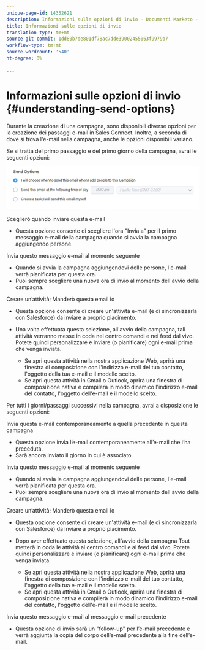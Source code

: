 ```yaml
---
unique-page-id: 14352621
description: Informazioni sulle opzioni di invio - Documenti Marketo - Documentazione prodotto
title: Informazioni sulle opzioni di invio
translation-type: tm+mt
source-git-commit: 1dd80b7de801df78ac7dde39002455063f9979b7
workflow-type: tm+mt
source-wordcount: '540'
ht-degree: 0%

---
```



# Informazioni sulle opzioni di invio {#understanding-send-options}

Durante la creazione di una campagna, sono disponibili diverse opzioni per la creazione dei passaggi e-mail in Sales Connect. Inoltre, a seconda di dove si trova l&#39;e-mail nella campagna, anche le opzioni disponibili variano.

Se si tratta del primo passaggio e del primo giorno della campagna, avrai le seguenti opzioni:

![](assets/image2019-10-25-10-43-19.png)

Sceglierò quando inviare questa e-mail

* Questa opzione consente di scegliere l&#39;ora &quot;Invia a&quot; per il primo messaggio e-mail della campagna quando si avvia la campagna aggiungendo persone.

Invia questo messaggio e-mail al momento seguente

* Quando si avvia la campagna aggiungendovi delle persone, l&#39;e-mail verrà pianificata per questa ora.
* Puoi sempre scegliere una nuova ora di invio al momento dell&#39;avvio della campagna.

Creare un’attività; Manderò questa email io

* Questa opzione consente di creare un&#39;attività e-mail (e di sincronizzarla con Salesforce) da inviare a proprio piacimento.
* Una volta effettuata questa selezione, all&#39;avvio della campagna, tali attività verranno messe in coda nel centro comandi e nei feed dal vivo. Potete quindi personalizzare e inviare (o pianificare) ogni e-mail prima che venga inviata.

   * Se apri questa attività nella nostra applicazione Web, aprirà una finestra di composizione con l&#39;indirizzo e-mail del tuo contatto, l&#39;oggetto della tua e-mail e il modello scelto.
   * Se apri questa attività in Gmail o Outlook, aprirà una finestra di composizione nativa e compilerà in modo dinamico l&#39;indirizzo e-mail del contatto, l&#39;oggetto dell&#39;e-mail e il modello scelto.

Per tutti i giorni/passaggi successivi nella campagna, avrai a disposizione le seguenti opzioni:

Invia questa e-mail contemporaneamente a quella precedente in questa campagna

* Questa opzione invia l’e-mail contemporaneamente all’e-mail che l’ha preceduta.
* Sarà ancora inviato il giorno in cui è associato.

Invia questo messaggio e-mail al momento seguente

* Quando si avvia la campagna aggiungendovi delle persone, l&#39;e-mail verrà pianificata per questa ora.
* Puoi sempre scegliere una nuova ora di invio al momento dell&#39;avvio della campagna.

Creare un’attività; Manderò questa email io

* Questa opzione consente di creare un&#39;attività e-mail (e di sincronizzarla con Salesforce) da inviare a proprio piacimento.
* Dopo aver effettuato questa selezione, all&#39;avvio della campagna Tout metterà in coda le attività al centro comandi e ai feed dal vivo. Potete quindi personalizzare e inviare (o pianificare) ogni e-mail prima che venga inviata.

   * Se apri questa attività nella nostra applicazione Web, aprirà una finestra di composizione con l&#39;indirizzo e-mail del tuo contatto, l&#39;oggetto della tua e-mail e il modello scelto.
   * Se apri questa attività in Gmail o Outlook, aprirà una finestra di composizione nativa e compilerà in modo dinamico l&#39;indirizzo e-mail del contatto, l&#39;oggetto dell&#39;e-mail e il modello scelto.

Invia questo messaggio e-mail al messaggio e-mail precedente

* Questa opzione di invio sarà un &quot;follow-up&quot; per l’e-mail precedente e verrà aggiunta la copia del corpo dell’e-mail precedente alla fine dell’e-mail.
